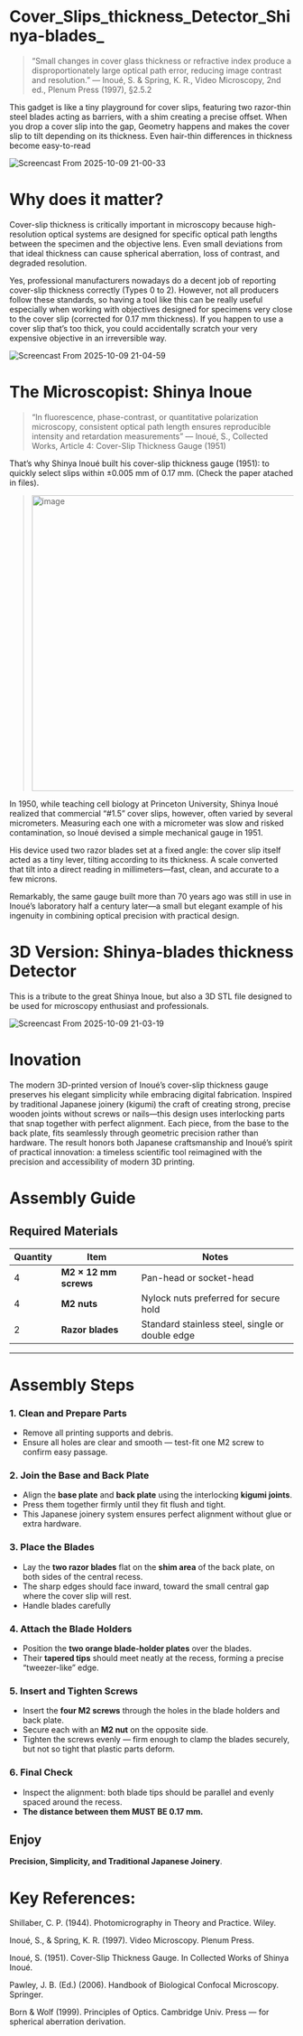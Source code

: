 # Cover_Slips_thickness_Detector_Shinya-blades_

>“Small changes in cover glass thickness or refractive index produce a disproportionately large optical path error, reducing image contrast and resolution.”
— Inoué, S. & Spring, K. R., Video Microscopy, 2nd ed., Plenum Press (1997), §2.5.2

This gadget is like a tiny playground for cover slips, featuring two razor-thin steel blades acting as barriers, with a shim creating a precise offset. When you drop a cover slip into the gap,  Geometry happens and makes the cover slip to tilt depending on its thickness. Even hair-thin differences in thickness become easy-to-read 

![Screencast From 2025-10-09 21-00-33](https://github.com/user-attachments/assets/acc8be34-5ad5-48b4-bd08-82d00b58fc99)


# Why does it matter?

Cover-slip thickness is critically important in microscopy because high-resolution optical systems are designed for specific optical path lengths between the specimen and the objective lens. Even small deviations from that ideal thickness can cause spherical aberration, loss of contrast, and degraded resolution.

Yes, professional manufacturers nowadays do a decent job of reporting cover-slip thickness correctly (Types 0 to 2). However, not all producers follow these standards, so having a tool like this can be really useful especially when working with objectives designed for specimens very close to the cover slip (corrected for 0.17 mm thickness). If you happen to use a cover slip that’s too thick, you could accidentally scratch your very expensive objective in an irreversible way.

![Screencast From 2025-10-09 21-04-59](https://github.com/user-attachments/assets/66af6bad-0d43-4c21-8970-a84eeefa8f4d)

# The Microscopist: Shinya Inoue 

>“In fluorescence, phase-contrast, or quantitative polarization microscopy, consistent optical path length ensures reproducible intensity and retardation measurements”
— Inoué, S., Collected Works, Article 4: Cover-Slip Thickness Gauge (1951)

That’s why Shinya Inoué built his cover-slip thickness gauge (1951): to quickly select slips within ±0.005 mm of 0.17 mm. (Check the paper atached in files).


><img width="471" height="524" alt="image" src="https://github.com/user-attachments/assets/f6c995ef-197e-48a1-ba11-fd5d0f78f42d" />

In 1950, while teaching cell biology at Princeton University, Shinya Inoué realized that commercial “#1.5” cover slips, however, often varied by several micrometers. Measuring each one with a micrometer was slow and risked contamination, so Inoué devised a simple mechanical gauge in 1951.

His device used two razor blades set at a fixed angle: the cover slip itself acted as a tiny lever, tilting according to its thickness. A scale converted that tilt into a direct reading in millimeters—fast, clean, and accurate to a few microns.

Remarkably, the same gauge built more than 70 years ago was still in use in Inoué’s laboratory half a century later—a small but elegant example of his ingenuity in combining optical precision with practical design.

# 3D Version:  Shinya-blades thickness Detector

This is a tribute to the great Shinya Inoue, but also a 3D STL file designed to be used for microscopy enthusiast and professionals. 

![Screencast From 2025-10-09 21-03-19](https://github.com/user-attachments/assets/917fb33c-f70e-4c7c-91fa-15f6fc294e41)

# Inovation

The modern 3D-printed version of Inoué’s cover-slip thickness gauge preserves his elegant simplicity while embracing digital fabrication. Inspired by traditional Japanese joinery (kigumi) the craft of creating strong, precise wooden joints without screws or nails—this design uses interlocking parts that snap together with perfect alignment. Each piece, from the base to the back plate, fits seamlessly through geometric precision rather than hardware. The result honors both Japanese craftsmanship and Inoué’s spirit of practical innovation: a timeless scientific tool reimagined with the precision and accessibility of modern 3D printing.

# Assembly Guide
##  Required Materials

| Quantity | Item | Notes |
|-----------|------|-------|
| 4 | **M2 × 12 mm screws** | Pan-head or socket-head |
| 4 | **M2 nuts** | Nylock nuts preferred for secure hold |
| 2 | **Razor blades** | Standard stainless steel, single or double edge |
---

#  Assembly Steps

### 1. Clean and Prepare Parts
- Remove all printing supports and debris.  
- Ensure all holes are clear and smooth — test-fit one M2 screw to confirm easy passage.  

### 2. Join the Base and Back Plate
- Align the **base plate** and **back plate** using the interlocking **kigumi joints**.  
- Press them together firmly until they fit flush and tight.  
- This Japanese joinery system ensures perfect alignment without glue or extra hardware.  

### 3. Place the Blades
- Lay the **two razor blades** flat on the **shim area** of the back plate, on both sides of the central recess.  
- The sharp edges should face inward, toward the small central gap where the cover slip will rest.  
- Handle blades carefully 

### 4. Attach the Blade Holders
- Position the **two orange blade-holder plates** over the blades.  
- Their **tapered tips** should meet neatly at the recess, forming a precise “tweezer-like” edge.  

### 5. Insert and Tighten Screws
- Insert the **four M2 screws** through the holes in the blade holders and back plate.  
- Secure each with an **M2 nut** on the opposite side.  
- Tighten the screws evenly — firm enough to clamp the blades securely, but not so tight that plastic parts deform.  

### 6. Final Check
- Inspect the alignment: both blade tips should be parallel and evenly spaced around the recess.  
- **The distance between them MUST BE 0.17 mm.**  

## Enjoy
**Precision, Simplicity, and Traditional Japanese Joinery**.


# Key References:

Shillaber, C. P. (1944). Photomicrography in Theory and Practice. Wiley.

Inoué, S., & Spring, K. R. (1997). Video Microscopy. Plenum Press.

Inoué, S. (1951). Cover-Slip Thickness Gauge. In Collected Works of Shinya Inoué.

Pawley, J. B. (Ed.) (2006). Handbook of Biological Confocal Microscopy. Springer.

Born & Wolf (1999). Principles of Optics. Cambridge Univ. Press — for spherical aberration derivation.
